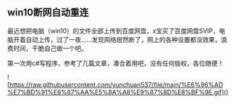 ## win10断网自动重连

最近想把电脑（win10）的文件全部上传到百度网盘，x宝买了百度网盘SVIP，电脑开着自动上传，过了一夜……发现网络居然断了，网上的各种设置都没效果，浪费时间，干脆自己做一个吧。

第一次用c#写程序，参考了几篇文章，凑合着用吧，没有任何版权，各位随便！

![https://raw.githubusercontent.com/yunchuan537/file/main/%E6%96%AD%E7%BD%91%E8%87%AA%E5%8A%A8%E9%87%8D%E8%BF%9E.gif]()
